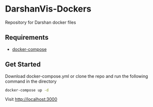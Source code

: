 # DarshanVis-Dockers
Repository for Darshan docker files

## Requirements
 - [docker-compose](https://docs.docker.com/compose/)
 

## Get Started
Download docker-compose.yml or clone the repo and run the following command in the directory
```bash
docker-compose up -d
```
Visit [http://localhost:3000](http://localhost:3000)


